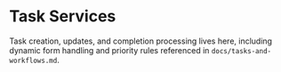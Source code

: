 # Task Services

Task creation, updates, and completion processing lives here, including dynamic form handling and priority rules referenced in `docs/tasks-and-workflows.md`.
